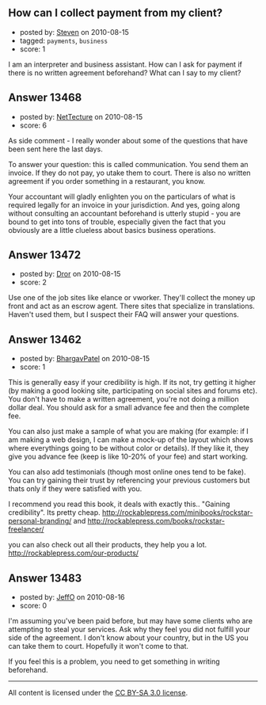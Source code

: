 ## How can I collect payment from my client?

- posted by: [Steven](https://stackexchange.com/users/-1/2233-steven) on 2010-08-15
- tagged: `payments`, `business`
- score: 1

I am an interpreter and business assistant. How can I ask for payment if there is no written agreement beforehand? What can I say to my client? 


## Answer 13468

- posted by: [NetTecture](https://stackexchange.com/users/-1/3350-nettecture) on 2010-08-15
- score: 6

As side comment - I really wonder about some of the questions that have been sent here the last days.

To answer your question: this is called communication. You send them an invoice. If they do not pay, yo utake them to court. There is also no written agreement if you order something in a restaurant, you know.

Your accountant will gladly enlighten you on the particulars of what is required legally for an invoice in your jurisdiction. And yes, going along without consulting an accountant beforehand is utterly stupid - you are bound to get into tons of trouble, especially given the fact that you obviously are a little clueless about basics business operations.


## Answer 13472

- posted by: [Dror](https://stackexchange.com/users/-1/1057-dror) on 2010-08-15
- score: 2

Use one of the job sites like elance or vworker. They'll collect the money up front and act as an escrow agent. There sites that specialize in translations. Haven't used them, but I suspect their FAQ will answer your questions.


## Answer 13462

- posted by: [BhargavPatel](https://stackexchange.com/users/-1/3998-bhargavpatel) on 2010-08-15
- score: 1

This is generally easy if your credibility is high. If its not, try getting it higher (by making a good looking site, participating on social sites and forums etc). You don't have to make a written agreement, you're not doing a million dollar deal. You should ask for a small advance fee and then the complete fee. 

You can also just make a sample of what you are making (for example: if I am making a web design, I can make a mock-up of the layout which shows where everythings going to be without color or details). If they like it, they give you advance fee (keep is like 10-20% of your fee) and start working.

You can also add testimonials (though most online ones tend to be fake). You can try gaining their trust by referencing your previous customers but thats only if they were satisfied with you.

I recommend you read this book, it deals with exactly this.. "Gaining credibility". Its pretty cheap. 
http://rockablepress.com/minibooks/rockstar-personal-branding/
and
http://rockablepress.com/books/rockstar-freelancer/ <br />

you can also check out all their products, they help you a lot.
http://rockablepress.com/our-products/



## Answer 13483

- posted by: [JeffO](https://stackexchange.com/users/-1/1796-jeffo) on 2010-08-16
- score: 0

I'm assuming you've been paid before, but may have some clients who are attempting to steal your services. Ask why they feel you did not fulfill your side of the agreement. I don't know about your country, but in the US you can take them to court. Hopefully it won't come to that.

If you feel this is a problem, you need to get something in writing beforehand.



---

All content is licensed under the [CC BY-SA 3.0 license](https://creativecommons.org/licenses/by-sa/3.0/).

